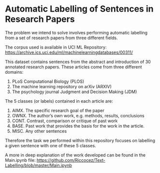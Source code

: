 # Automatic Labelling of Sentences in Research Papers

The problem we intend to solve involves performing automatic labelling from a set of research papers from three different fields.

The corpus used is available in UCI ML Repository: 
https://archive.ics.uci.edu/ml/machinelearningdatabases/00311/

This dataset contains sentences from the abstract and introduction of 30 annotated research papers. These articles come from three different domains:
  1. PLoS Computational Biology (PLOS)
  2. The machine learning repository on arXiv (ARXIV)
  3. The psychology journal Judgment and Decision Making (JDM)




The 5 classes (or labels) contained in each article are:

1. AIMX. The specific research goal of the paper
2. OWNX. The author’s own work, e.g. methods, results, conclusions
3. CONT. Contrast, comparison or critique of past work
4. BASE. Past work that provides the basis for the work in the article.
5. MISC. Any other sentences



Therefore the task we performed within this repository focuses on labelling a given sentence with one of these 5 classes.

A more in deep explanation of the work developed can be found in the Main.ipynb file: 
https://github.com/Riccocez/Text-Labelling/blob/master/Main.ipynb
